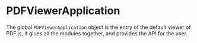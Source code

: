 # PDFViewerApplication

The global `PDFViewerApplication` object is the entry of the default viewer of PDF.js, it glues all the modules
together, and provides the API for the user.
